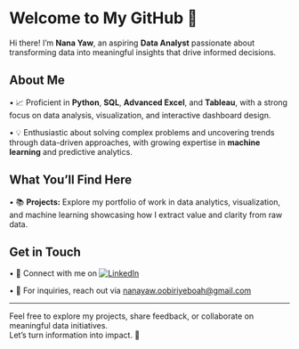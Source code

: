 # Welcome to My GitHub 👋

Hi there! I’m **Nana Yaw**, an aspiring **Data Analyst** passionate about transforming data into meaningful insights that drive informed decisions.

## About Me  
• 📈 Proficient in **Python**, **SQL**, **Advanced Excel**, and **Tableau**, with a strong focus on data analysis, visualization, and interactive dashboard design.  

• 💡 Enthusiastic about solving complex problems and uncovering trends through data-driven approaches, with growing expertise in **machine learning** and predictive analytics.  

## What You’ll Find Here  
• 📚 **Projects:** Explore my portfolio of work in data analytics, visualization, and machine learning showcasing how I extract value and clarity from raw data.  

## Get in Touch  
• 💬 Connect with me on [![LinkedIn](https://img.shields.io/badge/LinkedIn-Nana%20Yaw%20Obiri--Yeboah-blue?logo=linkedin)](https://www.linkedin.com/in/nanayawobiriyeboah/)  

• 📩 For inquiries, reach out via [nanayaw.oobiriyeboah@gmail.com](mailto:nanayaw.oobiriyeboah@gmail.com)  

---

Feel free to explore my projects, share feedback, or collaborate on meaningful data initiatives.  
Let’s turn information into impact. 🚀
